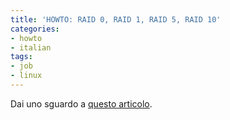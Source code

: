 ```yaml
---
title: 'HOWTO: RAID 0, RAID 1, RAID 5, RAID 10'
categories:
- howto
- italian
tags:
- job
- linux
---
```

Dai uno sguardo a [questo articolo](http://www.thegeekstuff.com/2010/08/raid-levels-tutorial/).

